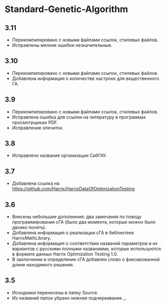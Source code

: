 Standard-Genetic-Algorithm
==========================

3.11
----
 * Перекомпилировано с новыми файлами ссылок, стилевых файлов.
 * Исправлены мелкие ошибки незначительные.

3.10
----
 * Перекомпилировано с новыми файлами ссылок, стилевых файлов.
 * Добавлена информация о количестве настроек для вещественного ГА.

3.9
---
 * Перекомпилировано с новыми файлами ссылок, стилевых файлов.
 * Исправлена ошибка для ссылки на литературу в программах просмотрщиках PDF.
 * Исправление опечаток.

3.8
---
 * Исправлено название организации СибГАУ.

3.7
---
 * Добавлена ссылка на https://github.com/Harrix/HarrixDataOfOptimizationTesting

3.6
---
 * Внесены небольшие дополнения: два замечания по поводу программирования сГА (было два момента, которые можно было двояко понять).
 * Добавлена информация о реализации сГА в библиотеке HarrixMathLibrary.
 * Добавлена информация о соответствии названий параметров и их вариантов с русскими полными названиями, которые используются в формате данных Harrix Optimization Testing 1.0.
 * В заключении в определение сГА добавлен слово о фиксированной длине находимого решения.

3.5
---
 * Исходники перенесены в папку Source.
 * Из названий папок убрано нижнее подчеркивание _.